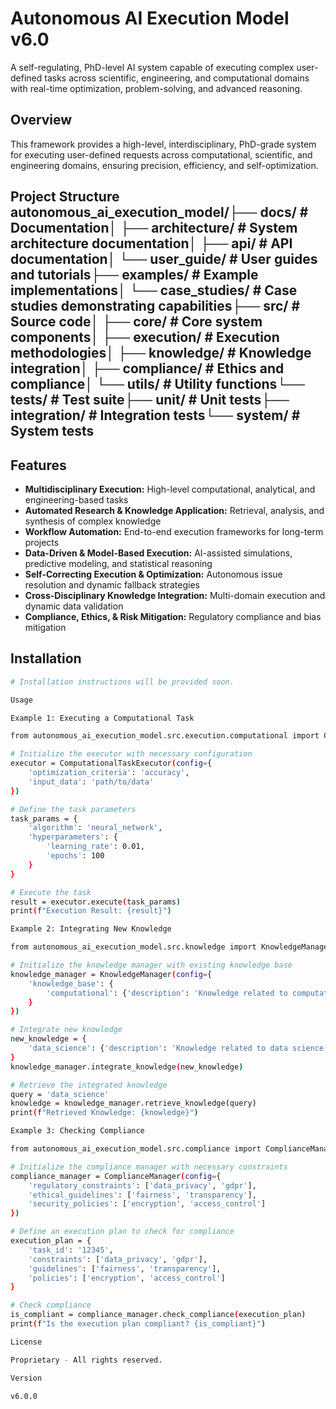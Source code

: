 # Autonomous AI Execution Model v6.0

A self-regulating, PhD-level AI system capable of executing complex user-defined tasks across scientific, engineering, and computational domains with real-time optimization, problem-solving, and advanced reasoning.

## Overview

This framework provides a high-level, interdisciplinary, PhD-grade system for executing user-defined requests across computational, scientific, and engineering domains, ensuring precision, efficiency, and self-optimization.

## Project Structure autonomous_ai_execution_model/├── docs/                      # Documentation│   ├── architecture/          # System architecture documentation│   ├── api/                   # API documentation│   └── user_guide/            # User guides and tutorials├── examples/                  # Example implementations│   └── case_studies/          # Case studies demonstrating capabilities├── src/                       # Source code│   ├── core/                  # Core system components│   ├── execution/             # Execution methodologies│   ├── knowledge/             # Knowledge integration│   ├── compliance/            # Ethics and compliance│   └── utils/                 # Utility functions└── tests/                     # Test suite├── unit/                  # Unit tests├── integration/           # Integration tests└── system/                # System tests

## Features

- **Multidisciplinary Execution:** High-level computational, analytical, and engineering-based tasks
- **Automated Research & Knowledge Application:** Retrieval, analysis, and synthesis of complex knowledge
- **Workflow Automation:** End-to-end execution frameworks for long-term projects
- **Data-Driven & Model-Based Execution:** AI-assisted simulations, predictive modeling, and statistical reasoning
- **Self-Correcting Execution & Optimization:** Autonomous issue resolution and dynamic fallback strategies
- **Cross-Disciplinary Knowledge Integration:** Multi-domain execution and dynamic data validation
- **Compliance, Ethics, & Risk Mitigation:** Regulatory compliance and bias mitigation

## Installation

```bash
# Installation instructions will be provided soon.

Usage

Example 1: Executing a Computational Task

from autonomous_ai_execution_model.src.execution.computational import ComputationalTaskExecutor

# Initialize the executor with necessary configuration
executor = ComputationalTaskExecutor(config={
    'optimization_criteria': 'accuracy',
    'input_data': 'path/to/data'
})

# Define the task parameters
task_params = {
    'algorithm': 'neural_network',
    'hyperparameters': {
        'learning_rate': 0.01,
        'epochs': 100
    }
}

# Execute the task
result = executor.execute(task_params)
print(f"Execution Result: {result}")

Example 2: Integrating New Knowledge

from autonomous_ai_execution_model.src.knowledge import KnowledgeManager

# Initialize the knowledge manager with existing knowledge base
knowledge_manager = KnowledgeManager(config={
    'knowledge_base': {
        'computational': {'description': 'Knowledge related to computational tasks'}
    }
})

# Integrate new knowledge
new_knowledge = {
    'data_science': {'description': 'Knowledge related to data science and analysis'}
}
knowledge_manager.integrate_knowledge(new_knowledge)

# Retrieve the integrated knowledge
query = 'data_science'
knowledge = knowledge_manager.retrieve_knowledge(query)
print(f"Retrieved Knowledge: {knowledge}")

Example 3: Checking Compliance

from autonomous_ai_execution_model.src.compliance import ComplianceManager

# Initialize the compliance manager with necessary constraints
compliance_manager = ComplianceManager(config={
    'regulatory_constraints': ['data_privacy', 'gdpr'],
    'ethical_guidelines': ['fairness', 'transparency'],
    'security_policies': ['encryption', 'access_control']
})

# Define an execution plan to check for compliance
execution_plan = {
    'task_id': '12345',
    'constraints': ['data_privacy', 'gdpr'],
    'guidelines': ['fairness', 'transparency'],
    'policies': ['encryption', 'access_control']
}

# Check compliance
is_compliant = compliance_manager.check_compliance(execution_plan)
print(f"Is the execution plan compliant? {is_compliant}")

License

Proprietary - All rights reserved.

Version

v6.0.0